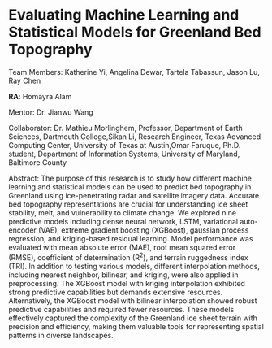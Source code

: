 
# **Evaluating Machine Learning and Statistical Models for Greenland Bed Topography**

Team Members: Katherine Yi, Angelina Dewar, Tartela Tabassun, Jason Lu, Ray Chen


**RA**: Homayra Alam

Mentor: Dr. Jianwu Wang

Collaborator: Dr. Mathieu Morlinghem, Professor, Department of Earth Sciences, Dartmouth College,Sikan Li, Research Engineer, Texas Advanced Computing Center, University of Texas at Austin,Omar Faruque, Ph.D. student, Department of Information Systems, University of Maryland, Baltimore County

Abstract: 
The purpose of this research is to study how different machine learning and statistical models can be used to predict bed topography in Greenland using ice-penetrating radar and satellite imagery data. Accurate bed topography representations are crucial for understanding ice sheet stability, melt, and vulnerability to climate change. We explored nine predictive models including dense neural network, LSTM, variational auto-encoder (VAE), extreme gradient boosting (XGBoost), gaussian process regression, and kriging-based residual learning. Model performance was evaluated with mean absolute error (MAE), root mean squared error (RMSE), coefficient of determination (R$^2$), and terrain ruggedness index (TRI). In addition to testing various models, different interpolation methods, including nearest neighbor, bilinear, and kriging, were also applied in preprocessing. The XGBoost model with kriging interpolation exhibited strong predictive capabilities but demands extensive resources. Alternatively, the XGBoost model with bilinear interpolation showed robust predictive capabilities and required fewer resources. These models effectively captured the complexity of the Greenland ice sheet terrain with precision and efficiency, making them valuable tools for representing spatial patterns in diverse landscapes.
